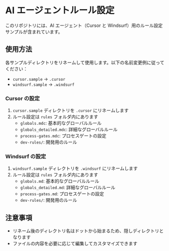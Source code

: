 # AI エージェントルール設定

このリポジトリには、AI エージェント（Cursor と Windsurf）用のルール設定サンプルが含まれています。

## 使用方法

各サンプルディレクトリをリネームして使用します。以下の名前変更例に従ってください：

- `cursor.sample` → `.cursor`
- `windsurf.sample` → `.windsurf`

### Cursor の設定

1. `cursor.sample` ディレクトリを `.cursor` にリネームします
2. ルール設定は `rules` フォルダ内にあります
   - `globals.mdc`: 基本的なグローバルルール
   - `globals_detailed.mdc`: 詳細なグローバルルール
   - `process-gates.mdc`: プロセスゲートの設定
   - `dev-rules/`: 開発用のルール

### Windsurf の設定

1. `windsurf.sample` ディレクトリを `.windsurf` にリネームします
2. ルール設定は `rules` フォルダ内にあります
   - `globals.md`: 基本的なグローバルルール
   - `globals_detailed.md`: 詳細なグローバルルール
   - `process-gates.md`: プロセスゲートの設定
   - `dev-rules/`: 開発用のルール

## 注意事項

- リネーム後のディレクトリ名はドットから始まるため、隠しディレクトリとなります
- ファイルの内容を必要に応じて編集してカスタマイズできます
